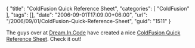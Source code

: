 {
	"title": "ColdFusion Quick Reference Sheet",
	"categories": [
		"ColdFusion"
	],
	"tags": [],
	"date": "2006-09-01T17:09:00+06:00",
	"url": "/2006/09/01/ColdFusion-Quick-Reference-Sheet",
	"guid": "1511"
}

The guys over at <a href="http://www.dreamincode.net/">Dream.In.Code</a> have created a nice <a href="http://forums.dreamincode.net/showtopic18275.htm">ColdFusion  Quick Reference Sheet</a>. Check it out!
